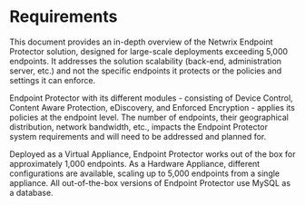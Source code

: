 # Requirements

This document provides an in-depth overview of the Netwrix Endpoint Protector solution, designed for
large-scale deployments exceeding 5,000 endpoints. It addresses the solution scalability (back-end,
administration server, etc.) and not the specific endpoints it protects or the policies and settings
it can enforce.

Endpoint Protector with its different modules - consisting of Device Control, Content Aware
Protection, eDiscovery, and Enforced Encryption - applies its policies at the endpoint level. The
number of endpoints, their geographical distribution, network bandwidth, etc., impacts the Endpoint
Protector system requirements and will need to be addressed and planned for.

Deployed as a Virtual Appliance, Endpoint Protector works out of the box for approximately 1,000
endpoints. As a Hardware Appliance, different configurations are available, scaling up to 5,000
endpoints from a single appliance. All out-of-the-box versions of Endpoint Protector use MySQL as a
database.
